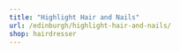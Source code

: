 ```yaml
---
title: "Highlight Hair and Nails"
url: /edinburgh/highlight-hair-and-nails/
shop: hairdresser
---
```


